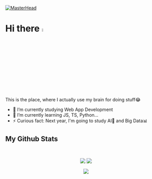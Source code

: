 [![MasterHead](https://i.imgur.com/s69g2R7.png)](https://github.com/MarcoteRL)
<h1>Hi there <a href="https://www.gautamkrishnar.com/"><img src="https://media.giphy.com/media/hvRJCLFzcasrR4ia7z/giphy.gif" width="5%"></a></h1>    

This is the place, where I actually use my brain for doing stuff😂

- 🔭 I’m currently studying Web App Development
- 🌱 I’m currently learning JS, TS, Python...
- ⚡ Curious fact: Next year, I'm going to study AI🤖 and Big Data📊

<h2>My Github Stats</h2>
<br>
<p align ="center">
  <img src = "https://github-readme-stats.vercel.app/api?username=MarcoteRL&show_icons=true&theme=tokyonight">
  <img src = "https://github-readme-stats.vercel.app/api/top-langs/?username=MarcoteRL&layout=compact&theme=tokyonight">
</p>
<p align = "center">
<img  src="https://github-readme-streak-stats.herokuapp.com/?user=MarcoteRL&show_icons=true&locale=en&layout=compact&theme=tokyonight&line_height=0" />
</p> 
